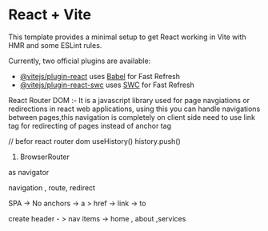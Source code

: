 # React + Vite

This template provides a minimal setup to get React working in Vite with HMR and some ESLint rules.

Currently, two official plugins are available:

- [@vitejs/plugin-react](https://github.com/vitejs/vite-plugin-react/blob/main/packages/plugin-react/README.md) uses [Babel](https://babeljs.io/) for Fast Refresh
- [@vitejs/plugin-react-swc](https://github.com/vitejs/vite-plugin-react-swc) uses [SWC](https://swc.rs/) for Fast Refresh

React Router DOM :-  It is a javascript library used for page navgiations or redirections in react web applications,
                     using this you can handle navigations between pages,this navigation is completely on client side
                     need to use link tag for redirecting of pages instead of anchor tag

// befor react router dom
        useHistory()
        history.push() 


1. BrowserRouter

 as navigator

navigation , route, redirect

SPA -> No anchors -> a > href -> link -> to


create header - > nav items -> home , about ,services